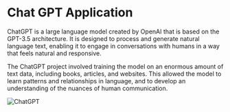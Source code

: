 # Chat GPT Application

ChatGPT is a large language model created by OpenAI that is based on the GPT-3.5 architecture. It is designed to process and generate natural language text, enabling it to engage in conversations with humans in a way that feels natural and responsive.

The ChatGPT project involved training the model on an enormous amount of text data, including books, articles, and websites. This allowed the model to learn patterns and relationships in language, and to develop an understanding of the nuances of human communication.

![ChatGPT](https://user-images.githubusercontent.com/70177377/227380630-8bc5b466-6633-4d57-a208-efe9ba14a4e6.png)
